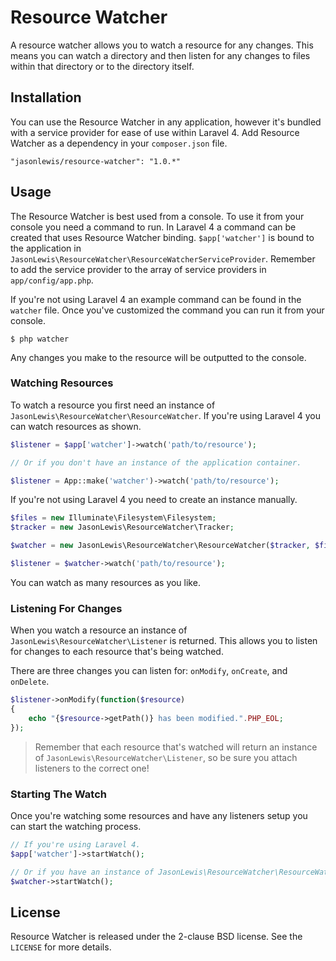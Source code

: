 # Resource Watcher

A resource watcher allows you to watch a resource for any changes. This means you can watch a directory and then listen for any changes to files within that directory or to the directory itself.

## Installation

You can use the Resource Watcher in any application, however it's bundled with a service provider for ease of use within Laravel 4. Add Resource Watcher as a dependency in your `composer.json` file.

```
"jasonlewis/resource-watcher": "1.0.*"
```

## Usage

The Resource Watcher is best used from a console. To use it from your console you need a command to run. In Laravel 4 a command can be created that uses Resource Watcher binding. `$app['watcher']` is bound to the application in `JasonLewis\ResourceWatcher\ResourceWatcherServiceProvider`. Remember to add the service provider to the array of service providers in `app/config/app.php`.

If you're not using Laravel 4 an example command can be found in the `watcher` file. Once you've customized the command you can run it from your console.

```
$ php watcher
```

Any changes you make to the resource will be outputted to the console.

### Watching Resources

To watch a resource you first need an instance of `JasonLewis\ResourceWatcher\ResourceWatcher`. If you're using Laravel 4 you can watch resources as shown.

```php
$listener = $app['watcher']->watch('path/to/resource');

// Or if you don't have an instance of the application container.

$listener = App::make('watcher')->watch('path/to/resource');
```

If you're not using Laravel 4 you need to create an instance manually.

```php
$files = new Illuminate\Filesystem\Filesystem;
$tracker = new JasonLewis\ResourceWatcher\Tracker;

$watcher = new JasonLewis\ResourceWatcher\ResourceWatcher($tracker, $files);

$listener = $watcher->watch('path/to/resource');
```

You can watch as many resources as you like.

### Listening For Changes

When you watch a resource an instance of `JasonLewis\ResourceWatcher\Listener` is returned. This allows you to listen for changes to each resource that's being watched.

There are three changes you can listen for: `onModify`, `onCreate`, and `onDelete`.

```php
$listener->onModify(function($resource)
{
    echo "{$resource->getPath()} has been modified.".PHP_EOL;
});
```

> Remember that each resource that's watched will return an instance of `JasonLewis\ResourceWatcher\Listener`, so be sure you attach listeners to the correct one!

### Starting The Watch

Once you're watching some resources and have any listeners setup you can start the watching process.

```php
// If you're using Laravel 4.
$app['watcher']->startWatch();

// Or if you have an instance of JasonLewis\ResourceWatcher\ResourceWatcher
$watcher->startWatch();
```

## License

Resource Watcher is released under the 2-clause BSD license. See the `LICENSE` for more details.